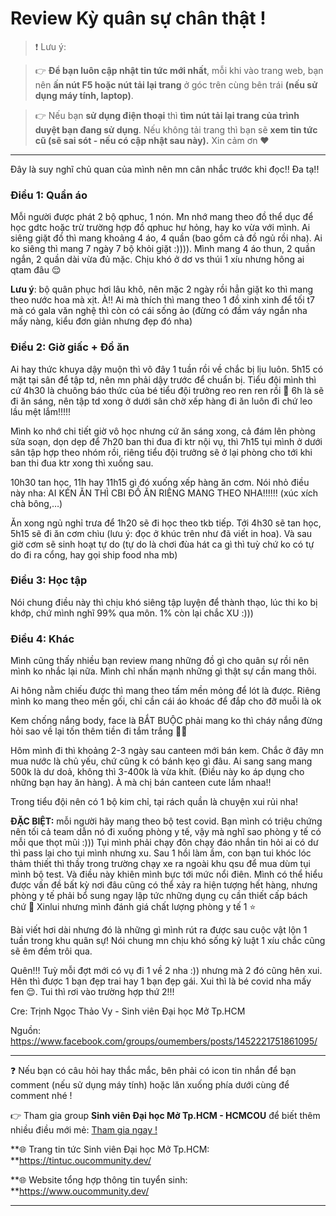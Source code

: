 # Review Kỳ quân sự chân thật !

> ❗ Lưu ý: 

>👉 **Để bạn luôn cập nhật tin tức mới nhất**, mỗi khi vào trang web, bạn nên **ấn nút F5 hoặc nút tải lại trang** ở góc trên cùng bên trái **(nếu sử dụng máy tính, laptop)**. 

>👉 Nếu bạn **sử dụng điện thoại** thì **tìm nút tải lại trang của trình duyệt bạn đang sử dụng**. Nếu không tải trang thì bạn sẽ **xem tin tức cũ (sẽ sai sót - nếu có cập nhật sau này).** Xin cảm ơn ❤

---

Đây là suy nghĩ chủ quan của mình nên mn cân nhắc trước khi đọc!! Đa tạ!!

### Điều 1: Quần áo

Mỗi người được phát 2 bộ qphuc, 1 nón. Mn nhớ mang theo đồ thể dục để học gdtc hoặc trừ trường hợp đồ qphuc hư hỏng, hay ko vừa với mình. Ai siêng giặt đồ thì mang khoảng 4 áo, 4 quần (bao gồm cả đồ ngủ rồi nha). Ai ko siêng thì mang 7 ngày 7 bộ khỏi giặt :)))). Mình mang 4 áo thun, 2 quần ngắn, 2 quần dài vừa đủ mặc. Chịu khó ở dơ vs thúi 1 xíu nhưng hông ai qtam đâu 😌 

**Lưu ý**: bộ quân phục hơi lâu khô, nên mặc 2 ngày rồi hẳn giặt ko thì mang theo nước hoa mà xịt. À!! Ai mà thích thì mang theo 1 đồ xinh xinh để tối t7 mà có gala văn nghệ thì còn có cái sống ảo (đừng có đầm váy ngắn nha mấy nàng, kiểu đơn giản nhưng đẹp đó nha)

### Điều 2: Giờ giấc + Đồ ăn

Ai hay thức khuya dậy muộn thì vô đây 1 tuần rồi về chắc bị lịu luôn. 5h15 có mặt tại sân để tập td, nên mn phải dậy trước để chuẩn bị. Tiểu đội mình thì cứ 4h30 là chuông báo thức của bé tiểu đội trưởng reo ren ren rồi 🥲 6h là sẽ đi ăn sáng, nên tập td xong ở dưới sân chờ xếp hàng đi ăn luôn đi chứ leo lầu mệt lắm!!!!! 

Mình ko nhớ chi tiết giờ vô học nhưng cứ ăn sáng xong, cả đám lên phòng sửa soạn, dọn dẹp để 7h20 ban thi đua đi ktr nội vụ, thì 7h15 tụi mình ở dưới sân tập hợp theo nhóm rồi, riêng tiểu đội trưởng sẽ ở lại phòng cho tới khi ban thi đua ktr xong thì xuống sau. 

10h30 tan học, 11h hay 11h15 gì đó xuống xếp hàng ăn cơm. Nói nhỏ điều này nha: AI KÉN ĂN THÌ CBI ĐỒ ĂN RIÊNG MANG THEO NHA!!!!!! (xúc xích chà bông,…)

Ăn xong ngủ nghỉ trưa để 1h20 sẽ đi học theo tkb tiếp. Tới 4h30 sẽ tan học, 5h15 sẽ đi ăn cơm chìu (lưu ý: đọc ở khúc trên như đã viết in hoa). Và sau giờ cơm sẽ sinh hoạt tự do (tự do là chơi đùa hát ca gì thì tuỳ chứ ko có tự do đi ra cổng, hay gọi ship food nha mb)

### Điều 3: Học tập

Nói chung điều này thì chịu khó siêng tập luyện để thành thạo, lúc thi ko bị khớp, chứ mình nghĩ 99% qua môn. 1% còn lại chắc XU :)))

### Điều 4: Khác 

Mình cũng thấy nhiều bạn review mang những đồ gì cho quân sự rồi nên mình ko nhắc lại nữa. Mình chỉ nhấn mạnh những gì thật sự cần mang thôi. 

Ai hông nằm chiếu được thì mang theo tấm mền mỏng để lót là được. Riêng mình ko mang theo mền gối, chỉ cần cái áo khoác để đắp cho đỡ muỗi là ok

Kem chống nắng body, face là BẮT BUỘC phải mang ko thì cháy nắng đừng hỏi sao về lại tốn thêm tiền đi tắm trắng 😮‍💨

Hôm mình đi thì khoảng 2-3 ngày sau canteen mới bán kem. Chắc ở đây mn mua nước là chủ yếu, chứ cũng k có bánh kẹo gì đâu. Ai sang sang mang 500k là dư doả, không thì 3-400k là vừa khít. (Điều  này ko áp dụng cho những bạn hay ăn hàng). À mà chị bán canteen cute lắm nhaa!! 

Trong tiểu đội nên có 1 bộ kim chỉ, tại rách quần là chuyện xui rủi nha! 

**ĐẶC BIỆT:** mỗi người hãy mang theo bộ test covid. Bạn mình có triệu chứng nên tối cả team dẫn nó đi xuống phòng y tế, vậy mà nghĩ sao phòng y tế có mỗi que thọt mũi :))) Tụi mình phải chạy đôn chạy đáo nhắn tin hỏi ai có dư thì pass lại cho tụi mình nhưng xu. Sau 1 hồi làm ầm, con bạn tui khóc lóc thảm thiết thì thầy trong trường chạy xe ra ngoài khu qsu để mua dùm tụi mình bộ test. Và điều này khiên mình bực tới mức nổi điên. Mình có thể hiểu được vấn đề bất kỳ nơi đâu cũng có thể xảy ra hiện tượng hết hàng, nhưng phòng y tế phải bổ sung ngay lập tức những dụng cụ cần thiết cấp bách chứ 🙂 Xinlui nhưng mình đánh giá chất lượng phòng y tế 1 ⭐️ 

Bài viết hơi dài nhưng đó là những gì mình rút ra được sau cuộc vật lộn 1 tuần trong khu quân sự! Nói chung mn chịu khó sống kỷ luật 1 xíu chắc cũng sẽ êm đềm trôi qua. 

Quên!!! Tuỳ mỗi đợt mới có vụ đi 1 về 2 nha :)) nhưng mà 2 đó cũng hên xui. Hên thì được 1 bạn đẹp trai hay 1 bạn đẹp gái. Xui thì là bé covid nha mấy fen 😌. Tui thì rơi vào trường hợp thứ 2!!! 

Cre: Trịnh Ngọc Thảo Vy - Sinh viên Đại học Mở Tp.HCM

Nguồn: https://www.facebook.com/groups/oumembers/posts/1452221751861095/

---

❓ Nếu bạn có câu hỏi hay thắc mắc, bên phải có icon tin nhắn để bạn comment (nếu sử dụng máy tính) hoặc lăn xuống phía dưới cùng để comment nhé !

👉 Tham gia group **Sinh viên Đại học Mở Tp.HCM - HCMCOU** để biết thêm nhiều điều mới mẻ: [Tham gia ngay !](https://www.facebook.com/groups/oumembers)

**🌐 Trang tin tức Sinh viên Đại học Mở Tp.HCM: **https://tintuc.oucommunity.dev/

**🌐 Website tổng hợp thông tin tuyển sinh: **https://www.oucommunity.dev/

---